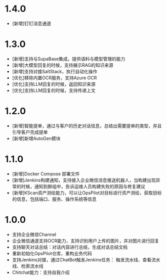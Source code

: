 # 1.4.0

* [新增]钉钉消息通道

# 1.3.0

* [新增]支持与SupaBase集成，提供语料与模型管理的能力
* [新增]大模型回复的时候，支持展示RAG的知识来源
* [新增]支持对接SaltStack，执行自动化操作
* [优化]移除内置OCR服务，支持Azure OCR
* [优化]支持LLM回复的时候，返回知识来源
* [优化]支持LLM回复的时候，支持传递上文

# 1.2.0

* [新增]智能提单，通过与客户的历史对话信息，总结出需要提单的类型，并且引导客户完成提单
* [新增]新增AutoGen模块

# 1.1.0

* [新增]Docker Compose 部署文件
* [新增]Jenkins构建通知，支持接入企业微信消息推送机器人，当构建出现异常的时候，通知到群组中，告诉运维人员构建失败的原因与修复建议
* [新增]KScan资产测绘能力，可以让OpsPilot对目标进行资产测绘，获取目标的信息，包括端口、服务、操作系统等信息

# 1.0.0

* 支持企业微信Channel
* 企业微信通道支持OCR能力，支持识别用户上传的图片，并对图片进行回复
* 支持聊天对话总结：对话内容进行总结，生成对话总结文档
* 重新初始化OpsPilot仓库，重构业务代码
* 支持Jenkins对接，通过ChatBot触发Jenkins任务： 触发流水线、查看流水线、检索流水线
* Chitchat能力：支持自我介绍
